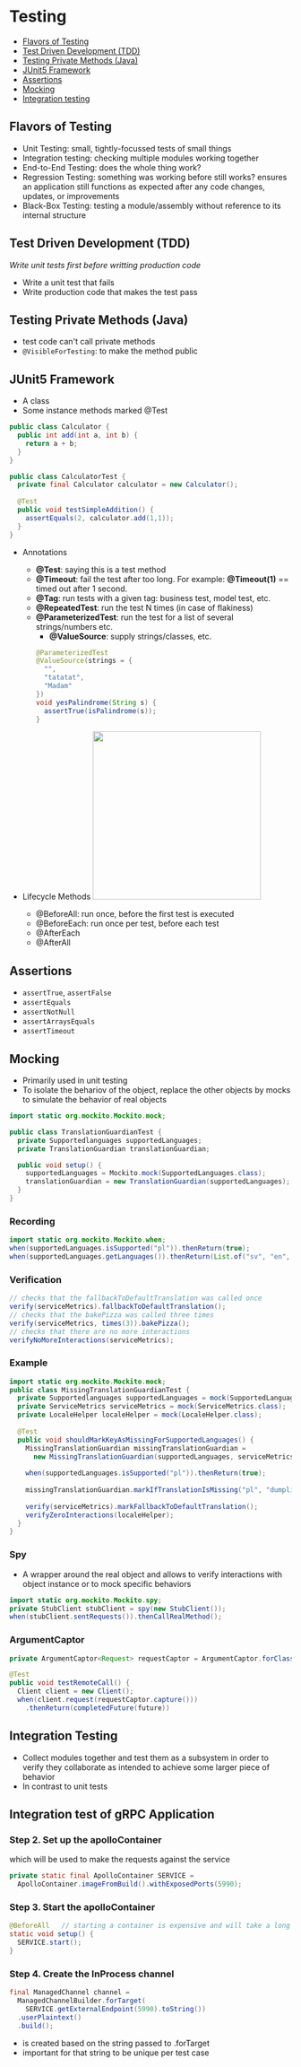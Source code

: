 # Testing
- [Flavors of Testing](#flavors-of-testing)
- [Test Driven Development (TDD)](#test-driven-development-tdd)
- [Testing Private Methods (Java)](#testing-private-methods-java)
- [JUnit5 Framework](#junit5-framework)
- [Assertions](#assertions)
- [Mocking](#mocking)
- [Integration testing](#integration-testing)

## Flavors of Testing
- Unit Testing: small, tightly-focussed tests of small things
- Integration testing: checking multiple modules working together
- End-to-End Testing: does the whole thing work?
- Regression Testing: something was working before still works? ensures an application still functions as expected after any code changes, updates, or improvements
- Black-Box Testing: testing a module/assembly without reference to its internal structure

## Test Driven Development (TDD)
_Write unit tests first before writting production code_
- Write a unit test that fails
- Write production code that makes the test pass

## Testing Private Methods (Java)
- test code can't call private methods
- `@VisibleForTesting`: to make the method public

## JUnit5 Framework
- A class
- Some instance methods marked @Test

```java
public class Calculator {
  public int add(int a, int b) {
    return a + b;
  }
}

public class CalculatorTest {
  private final Calculator calculator = new Calculator();
  
  @Test
  public void testSimpleAddition() {
    assertEquals(2, calculator.add(1,1));
  }
}
```
- Annotations
  - **@Test**: saying this is a test method
  - **@Timeout**: fail the test after too long. For example: **@Timeout(1)** == timed out after 1 second.
  - **@Tag**: run tests with a given tag: business test, model test, etc.
  - **@RepeatedTest**: run the test N times (in case of flakiness)
  - **@ParameterizedTest**: run the test for a list of several strings/numbers etc.
    - **@ValueSource**: supply strings/classes, etc.
    ```java
    @ParameterizedTest
    @ValueSource(strings = {
      "",
      "tatatat",
      "Madam"
    })
    void yesPalindrome(String s) {
      assertTrue(isPalindrome(s));
    }
    ```
- Lifecycle Methods
  <img src="https://www.lambdatest.com/blog/wp-content/uploads/2021/08/Per-Class-Lifecycle.png" height="300px">
  
  - @BeforeAll: run once, before the first test is executed
  - @BeforeEach: run once per test, before each test
  - @AfterEach
  - @AfterAll

## Assertions
- `assertTrue`, `assertFalse`
- `assertEquals`
- `assertNotNull`
- `assertArraysEquals`
- `assertTimeout`


## Mocking
- Primarily used in unit testing
- To isolate the behariov of the object, replace the other objects by mocks to simulate the behavior of real objects

```java
import static org.mockito.Mockito.mock;

public class TranslationGuardianTest {
  private Supportedlanguages supportedLanguages;
  private TranslationGuardian translationGuardian;

  public void setup() {
    supportedLanguages = Mockito.mock(SupportedLanguages.class);
    translationGuardian = new TranslationGuardian(supportedLanguages);
  }
}
```

### Recording
```java
import static org.mockito.Mockito.when;
when(supportedLanguages.isSupported("pl")).thenReturn(true);
when(supportedLanguages.getLanguages()).thenReturn(List.of("sv", "en", "de"));
```

### Verification
```java
// checks that the fallbackToDefaultTranslation was called once
verify(serviceMetrics).fallbackToDefaultTranslation();
// checks that the bakePizza was called three times
verify(serviceMetrics, times(3)).bakePizza();
// checks that there are no more interactions
verifyNoMoreInteractions(serviceMetrics);
```

### Example
```java
import static org.mockito.Mockito.mock;
public class MissingTranslationGuardianTest {
  private Supportedlanguages supportedLanguages = mock(SupportedLanguages.class);
  private ServiceMetrics serviceMetrics = mock(ServiceMetrics.class);
  private LocaleHelper localeHelper = mock(LocaleHelper.class);
  
  @Test
  public void shouldMarkKeyAsMissingForSupportedLanguages() {
    MissingTranslationGuardian missingTranslationGuardian = 
      new MissingTranslationGuardian(supportedLanguages, serviceMetrics, localeHelper);
      
    when(supportedLanguages.isSupported("pl")).thenReturn(true);
    
    missingTranslationGuardian.markIfTranslationIsMissing("pl", "dumplings");
    
    verify(serviceMetrics).markFallbackToDefaultTranslation();
    verifyZeroInteractions(localeHelper);
  }
}
```

### Spy
- A wrapper around the real object and allows to verify interactions with object instance or to mock specific behaviors
```java
import static org.mockito.Mockito.spy;
private StubClient stubClient = spy(new StubClient());
when(stubClient.sentRequests()).thenCallRealMethod();
```

### ArgumentCaptor
```java
private ArgumentCaptor<Request> requestCaptor = ArgumentCaptor.forClass(Request.class);

@Test
public void testRemoteCall() {
  Client client = new Client();
  when(client.request(requestCaptor.capture()))
    .thenReturn(completedFuture(future))
```

## Integration Testing
- Collect modules together and test them as a subsystem in order to verify they collaborate as intended to achieve some larger piece of behavior
- In contrast to unit tests

## Integration test of gRPC Application
### Step 2. Set up the apolloContainer
which will be used to make the requests against the service

```java
private static final ApolloContainer SERVICE =
  ApolloContainer.imageFromBuild().withExposedPorts(5990);
```

### Step 3. Start the apolloContainer
```java
@BeforeAll   // starting a container is expensive and will take a long time. Just wanna start once
static void setup() {
  SERVICE.start();
}
```

### Step 4. Create the InProcess channel
```java
final ManagedChannel channel = 
  ManagedChannelBuilder.forTarget(
    SERVICE.getExternalEndpoint(5990).toString())
  .userPlaintext()
  .build();
```
- is created based on the string passed to .forTarget
- important for that string to be unique per test case


